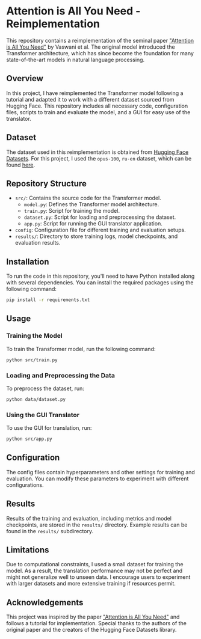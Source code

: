 
# Attention is All You Need - Reimplementation

This repository contains a reimplementation of the seminal paper ["Attention is All You Need"](https://arxiv.org/abs/1706.03762) by Vaswani et al. The original model introduced the Transformer architecture, which has since become the foundation for many state-of-the-art models in natural language processing.

## Overview

In this project, I have reimplemented the Transformer model following a tutorial and adapted it to work with a different dataset sourced from Hugging Face. This repository includes all necessary code, configuration files, scripts to train and evaluate the model, and a GUI for easy use of the translator.

## Dataset

The dataset used in this reimplementation is obtained from [Hugging Face Datasets](https://huggingface.co/datasets). For this project, I used the `opus-100`, `ru-en` dataset, which can be found [here](https://huggingface.co/datasets/Helsinki-NLP/opus-100).

## Repository Structure

- `src/`: Contains the source code for the Transformer model.
  - `model.py`: Defines the Transformer model architecture.
  - `train.py`: Script for training the model.
  - `dataset.py`: Script for loading and preprocessing the dataset.
  - `app.py`: Script for running the GUI translator application.
- `config`: Configuration file for different training and evaluation setups.
- `results/`: Directory to store training logs, model checkpoints, and evaluation results.

## Installation

To run the code in this repository, you'll need to have Python installed along with several dependencies. You can install the required packages using the following command:

```bash
pip install -r requirements.txt
```
## Usage

### Training the Model

To train the Transformer model, run the following command:

```bash
python src/train.py
```

### Loading and Preprocessing the Data

To preprocess the dataset, run:

```bash
python data/dataset.py
```

### Using the GUI Translator

To use the GUI for translation, run:

```bash
python src/app.py
```

## Configuration

The config files contain hyperparameters and other settings for training and evaluation. You can modify these parameters to experiment with different configurations.

## Results

Results of the training and evaluation, including metrics and model checkpoints, are stored in the `results/` directory. Example results can be found in the `results/` subdirectory.

## Limitations

Due to computational constraints, I used a small dataset for training the model. As a result, the translation performance may not be perfect and might not generalize well to unseen data. I encourage users to experiment with larger datasets and more extensive training if resources permit.

## Acknowledgements

This project was inspired by the paper ["Attention is All You Need"](https://arxiv.org/abs/1706.03762) and follows a tutorial for implementation. Special thanks to the authors of the original paper and the creators of the Hugging Face Datasets library.

